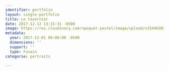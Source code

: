 ```yaml
---
identifier: portfolio
layout: single-portfolio
title: Le tavernier
date: 2017-12-12 13:15:31 -0500
image: https://res.cloudinary.com/npaquet-pastel/image/upload/v1544638547/Image-1-17-820x1024.jpg
metadata:
  year: 2017-12-01 00:00:00 -0500
  dimensions: ''
  support: ''
  type: Fusain
categorie: portraits

---
```

